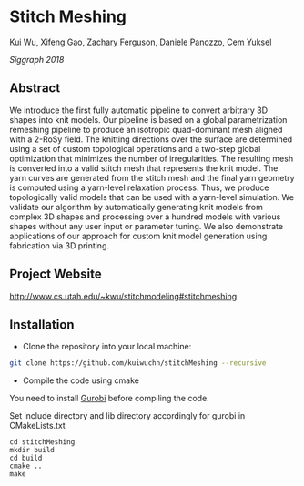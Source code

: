 # Stitch Meshing

[Kui Wu](http://www.cs.utah.edu/~kwu/), 
[Xifeng Gao](https://gaoxifeng.github.io/), 
[Zachary Ferguson](http://zfergus.me/), 
[Daniele Panozzo](https://cs.nyu.edu/~panozzo), 
[Cem Yuksel](http://www.cemyuksel.com/)

*Siggraph 2018*

## Abstract

We introduce the first fully automatic pipeline to convert arbitrary 3D shapes into knit models. Our pipeline is based on a global parametrization remeshing pipeline to produce an isotropic quad-dominant mesh aligned with a 2-RoSy field. The knitting directions over the surface are determined using a set of custom topological operations and a two-step global optimization that minimizes the number of irregularities. The resulting mesh is converted into a valid stitch mesh that represents the knit model. The yarn curves are generated from the stitch mesh and the final yarn geometry is computed using a yarn-level relaxation process. Thus, we produce topologically valid models that can be used with a yarn-level simulation. We validate our algorithm by automatically generating knit models from complex 3D shapes and processing over a hundred models with various shapes without any user input or parameter tuning. We also demonstrate applications of our approach for custom knit model generation using fabrication via 3D printing.

 ## Project Website
 
 http://www.cs.utah.edu/~kwu/stitchmodeling#stitchmeshing

## Installation
- Clone the repository into your local machine:

```bash
git clone https://github.com/kuiwuchn/stitchMeshing --recursive
```
- Compile the code using cmake 

You need to install [Gurobi](http://www.gurobi.com/) before compiling the code.

Set include directory and lib directory accordingly for gurobi in CMakeLists.txt

```
cd stitchMeshing
mkdir build
cd build
cmake ..
make
```
